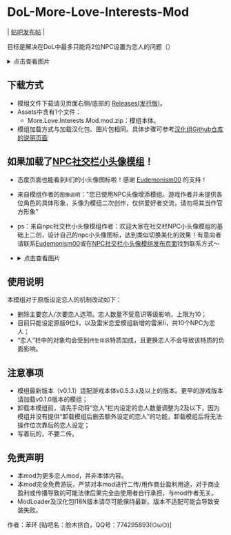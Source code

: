 # DoL-More-Love-Interests-Mod
| [贴吧发布帖](https://tieba.baidu.com/p/9155174979) |

目标是解决在DoL中最多只能将2位NPC设置为恋人的问题（）
<details>
  <summary>点击查看图片</summary>

  ![模组截图](https://github.com/user-attachments/assets/004095ad-d8ab-4860-aa4e-011d8a909b97)

</details>

## 下载方式
- 模组文件下载请见页面右侧/底部的 [Releases(发行版)](https://github.com/Nephthelana/DoL-More-Love-Interests-Mod/releases)。
- Assets中含有1个文件：
  - More.Love.Interests.Mod.mod.zip：模组本体。
- 模组加载方式与加载汉化包、图片包相同。具体步骤可参考[汉化组Github仓库的说明页面](https://github.com/Eltirosto/Degrees-of-Lewdity-Chinese-Localization?tab=readme-ov-file#%E5%8F%91%E5%B8%83%E4%B8%8B%E8%BD%BD%E7%89%88)
## 如果加载了[NPC社交栏小头像模组](https://tieba.baidu.com/p/8929352980)！
- 态度页面也能看到li们的小头像图标啦！感谢 [Eudemonism00](https://github.com/Eudemonism00) 的支持！
- 来自模组作者的`图像说明`："您已使用NPC头像增添模组。游戏作者并未提供各位角色的具体形象，头像为模组二次创作，仅供爱好者交流，请勿将其当作官方形象"
- ps：来自npc社交栏小头像模组作者：欢迎大家在社交栏NPC小头像模组的基础上二创，设计自己的npc小头像图标，达到类似切换美化的效果！有意向者请联系[Eudemonism00](https://github.com/Eudemonism00)或在[NPC社交栏小头像模组发布页面](https://github.com/Eudemonism00/DOL-NPC-Avatars-Mod)找到联系方式～
- <details>
  <summary>点击查看图片</summary>

  ![模组截图](https://github.com/user-attachments/assets/05814e60-d193-4d43-a37c-ea65f5495706)

</details>

## 使用说明
本模组对于原版设定恋人的机制改动如下：
- 删除主要恋人/次要恋人选项。恋人数量不受意识等级影响，上限为10；
- 目前只能设定原版9位li，以及雷米恋爱模组新增的雷米li，共10个NPC为恋人；
- “恋人”栏中的对象均会受到`终生伴侣`特质加成，且更换恋人不会导致该特质的负面影响。
## 注意事项
- 模组最新版本（v0.1.1）适配游戏本体v0.5.3.x及以上的版本。更早的游戏版本请加载v0.1.0版本的模组；
- 卸载本模组前，请先手动将“恋人”栏内设定的恋人数量调整为2及以下，因为模组并没有提供“卸载模组后删去额外设定的恋人”的功能，卸载模组后将无法操作位次靠后的恋人设定；
- 写着玩的，不要二传。
## 免责声明
- 本mod为更多恋人mod，并非本体内容。
- 本mod完全免费游玩，严禁对本mod进行二传/用作商业盈利用途，对于商业盈利或传播导致的可能法律后果完全由使用者自行承担，与mod作者无关。
- ModLoader及汉化包I18N版本请尽可能保持最新。版本不适配可能会导致安装失败。

作者：苯环 [贴吧名：脸木挤白，QQ号：774295893(⌬ω⌬)]

